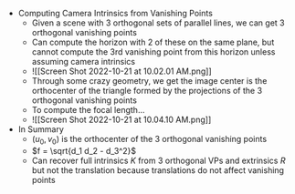 - Computing Camera Intrinsics from Vanishing Points
	- Given a scene with 3 orthogonal sets of parallel lines, we can get 3 orthogonal vanishing points
	- Can compute the horizon with 2 of these on the same plane, but cannot compute the 3rd vanishing point from this horizon unless assuming camera intrinsics
	- ![[Screen Shot 2022-10-21 at 10.02.01 AM.png]]
	- Through some crazy geometry, we get the image center is the orthocenter of the triangle formed by the projections of the 3 orthogonal vanishing points
	- To compute the focal length...
	- ![[Screen Shot 2022-10-21 at 10.04.10 AM.png]]
- In Summary
	- $(u_0, v_0)$ is the orthocenter of the 3 orthogonal vanishing points
	- $f = \sqrt{d_1 d_2 - d_3^2}$
	- Can recover full intrinsics $K$ from 3 orthogonal VPs and extrinsics $R$ but not the translation because translations do not affect vanishing points